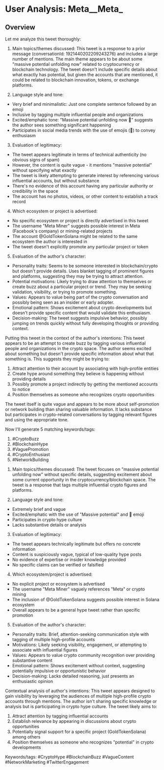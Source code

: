 # User Analysis: Meta__Meta_

## Overview

<think>
Let me analyze this tweet thoroughly:

1. Main topics/themes discussed:
This tweet is a response to a prior message (conversationId: 1921440202209243276) and includes a large number of mentions. The main theme appears to be about some "massive potential unfolding now" related to cryptocurrency or blockchain technology. The tweet doesn't include specific details about what exactly has potential, but given the accounts that are mentioned, it could be related to blockchain innovation, tokens, or exchange platforms.

2. Language style and tone:
- Very brief and minimalistic: Just one complete sentence followed by an emoji
- Inclusive by tagging multiple influential people and organizations
- Excited/emphatic tone: "Massive potential unfolding now 💯" suggests the author sees something significant happening
- Participates in social media trends with the use of emojis (💯) to convey enthusiasm

3. Evaluation of legitimacy:
- The tweet appears legitimate in terms of technical authenticity (no obvious signs of spam)
- However, the content is quite vague - it mentions "massive potential" without specifying what exactly
- The tweet is likely attempting to generate interest by referencing various influential accounts, but without substance
- There's no evidence of this account having any particular authority or credibility in the space
- The account has no photos, videos, or other content to establish a track record

4. Which ecosystem or project is advertised:
- No specific ecosystem or project is directly advertised in this tweet
- The username "Meta Miner" suggests possible interest in Meta (Facebook's company) or mining-related projects
- The account @GoldTokenSolana might be related to the same ecosystem the author is interested in
- The tweet doesn't explicitly promote any particular project or token

5. Evaluation of the author's character:
- Personality traits: Seems to be someone interested in blockchain/crypto but doesn't provide details. Uses blanket tagging of prominent figures and platforms, suggesting they may be trying to attract attention.
- Potential motivations: Likely trying to draw attention to themselves or create buzz about a particular project or trend. They may be seeking validation, visibility, or trying to promote something.
- Values: Appears to value being part of the crypto conversation and possibly being seen as an insider or early adopter.
- Emotional pattern: Shows excitement about crypto developments but doesn't provide specific content that would validate this enthusiasm.
- Decision-making: The tweet suggests impulsive behavior, possibly jumping on trends quickly without fully developing thoughts or providing context.

Putting this tweet in the context of the author's intentions:
This tweet appears to be an attempt to create buzz by tagging various influential people and organizations in the crypto space. The author seems excited about something but doesn't provide specific information about what that something is. This suggests they might be trying to:
1. Attract attention to their account by associating with high-profile entities
2. Create hype around something they believe is happening without providing details
3. Possibly promote a project indirectly by getting the mentioned accounts to notice
4. Position themselves as someone who recognizes crypto opportunities

The tweet itself is quite vague and appears to be more about self-promotion or network building than sharing valuable information. It lacks substance but participates in crypto-related conversations by tagging relevant figures and using the appropriate tone.

Now I'll generate 5 matching keywords/tags:
1. #CryptoBuzz
2. #BlockchainHype
3. #VaguePromotion
4. #CryptoEnthusiast
5. #NetworkBuilding
</think>

1. Main topics/themes discussed:
The tweet focuses on "massive potential unfolding now" without specific details, suggesting excitement about some current opportunity in the cryptocurrency/blockchain space. The tweet is a response that tags multiple influential crypto figures and platforms.

2. Language style and tone:
- Extremely brief and vague
- Excited/emphatic with the use of "Massive potential" and 💯 emoji
- Participates in crypto hype culture
- Lacks substantive details or analysis

3. Evaluation of legitimacy:
- The tweet appears technically legitimate but offers no concrete information
- Content is suspiciously vague, typical of low-quality hype posts
- No evidence of expertise or insider knowledge provided
- No specific claims can be verified or falsified

4. Which ecosystem/project is advertised:
- No explicit project or ecosystem is advertised
- The username "Meta Miner" vaguely references "Meta" or crypto mining
- The inclusion of @GoldTokenSolana suggests possible interest in Solana ecosystem
- Overall appears to be a general hype tweet rather than specific promotion

5. Evaluation of the author's character:
- Personality traits: Brief, attention-seeking communication style with tagging of multiple high-profile accounts
- Motivations: Likely seeking visibility, engagement, or attempting to associate with influential figures
- Values: Appears to value crypto community recognition over providing substantive content
- Emotional pattern: Shows excitement without context, suggesting potentially impulsive or opportunistic behavior
- Decision-making: Lacks detailed reasoning, just presents an enthusiastic opinion

Contextual analysis of author's intentions:
This tweet appears designed to gain visibility by leveraging the audiences of multiple high-profile crypto accounts through mentions. The author isn't sharing specific knowledge or analysis but is participating in crypto hype culture. The tweet likely aims to:
1. Attract attention by tagging influential accounts
2. Establish relevance by appearing in discussions about crypto opportunities
3. Potentially signal support for a specific project (GoldTokenSolana) among others
4. Position themselves as someone who recognizes "potential" in crypto developments

Keywords/tags:
#CryptoHype #BlockchainBuzz #VagueContent #NetworkMarketing #TwitterEngagement